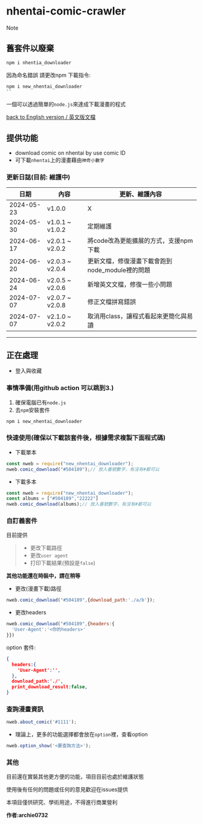# nhentai-comic-crawler

>[!Note]  
>
> ## 舊套件以廢棄
>
> ```bash
>npm i nhentia_downloader
>```
>
>因為命名錯誤
>請更改npm 下載指令:
>
> ```bash
> npm i new_nhentai_downloader
>``

一個可以透過簡單的`node.js`來達成下載漫畫的程式

[back to English version / 英文版文檔](./README.md)

## 提供功能

* download comic on nhentai by use comic ID
* 可下載`nhentai`上的漫畫藉由`神奇小數字`

### 更新日誌(目前: 維護中)

|日期|內容|更新、維護內容|
|----|-------|----|
|2024-05-23|v1.0.0|X|
|2024-05-30|v1.0.1 ~ v1.0.2|定期維護|
|2024-06-17|v2.0.1 ~ v2.0.2|將code改為更能擴展的方式，支援npm 下載|
|2024-06-20|v2.0.3 ~ v2.0.4|更新文檔，修復漫畫下載會跑到node_module裡的問題|
|2024-06-24|v2.0.5 ~ v2.0.6|新增英文文檔，修復一些小問題|
|2024-07-07|v2.0.7 ~ v2.0.8|修正文檔拼寫錯誤|
|2024-07-07|v2.1.0 ~ v2.0.2|取消用class，讓程式看起來更簡化與易讀|

***

## 正在處理

* 登入與收藏

### 事情準備(用github action 可以跳到3.)

1. 確保電腦已有`node.js`
2. 去`npm`安裝套件

```bash
npm i new_nhentai_downloader
```

### 快速使用(確保以下載該套件後，根據需求複製下面程式碼)

* 下載單本

```js
const nweb = require("new_nhentai_downloader");
nweb.comic_download("#504189");// 放入番號數字，有沒有#都可以

```
  
* 下載多本

```js
const nweb = require("new_nhentai_downloader");
const albums = ["#504189","22222"]
nweb.comic_download(albums);// 放入番號數字，有沒有#都可以
```

### 自訂義套件

目前提供

> * 更改下載路徑
> * 更改`user agent`
> * 打印下載結果(預設是`false`)

**其他功能還在時裝中，請在稍等**  

* 更改(漫畫下載)路徑

```js
nweb.comic_download("#504189",{download_path:'./a/b'});
```

* 更改headers  

```js
nweb.comic_download("#504189",{headers:{
  'User-Agent':'<你的headers>'
}})
```

option 套件:

```json
{
  headers:{
    'User-Agent':'',
  },
  download_path:'./',
  print_download_result:false,
}
```

### 查詢漫畫資訊

```js
nweb.about_comic('#1111');
```

* 理論上，更多的功能選擇都會放在`option`裡，查看option

```js
nweb.option_show('<要查詢方法>');
```

### 其他

目前還在實裝其他更方便的功能，項目目前也處於維護狀態

使用後有任何的問題或任何的意見歡迎在issues提供

本項目僅供研究、學術用途，不得進行商業營利

**作者:archie0732**

